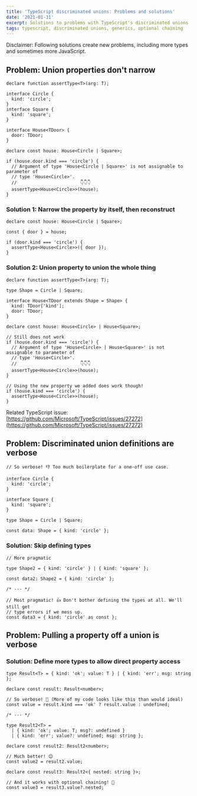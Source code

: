 ```yaml
---
title: 'TypeScript discriminated unions: Problems and solutions'
date: '2021-01-31'
excerpt: Solutions to problems with TypeScript's discriminated unions
tags: typescript, discriminated unions, generics, optional chaining
---
```


Disclaimer: Following solutions create new problems, including more types and sometimes more JavaScript.

## Problem: Union properties don't narrow

```tsx
declare function assertType<T>(arg: T);

interface Circle {
  kind: 'circle';
}
interface Square {
  kind: 'square';
}

interface House<TDoor> {
  door: TDoor;
}

declare const house: House<Circle | Square>;

if (house.door.kind === 'circle') {
  // Argument of type 'House<Circle | Square>' is not assignable to parameter of
  // type 'House<Circle>'.
  //                        👇👇👇
  assertType<House<Circle>>(house);
}
```

### Solution 1: Narrow the property by itself, then reconstruct

```tsx
declare const house: House<Circle | Square>;

const { door } = house;

if (door.kind === 'circle') {
  assertType<House<Circle>>({ door });
}
```

### Solution 2: Union property to union the whole thing

```tsx
declare function assertType<T>(arg: T);

type Shape = Circle | Square;

interface House<TDoor extends Shape = Shape> {
  kind: TDoor['kind'];
  door: TDoor;
}

declare const house: House<Circle> | House<Square>;

// Still does not work
if (house.door.kind === 'circle') {
  // Argument of type 'House<Circle> | House<Square>' is not assignable to parameter of
  // type 'House<Circle>'.
  //                        👇👇👇
  assertType<House<Circle>>(house);
}

// Using the new property we added does work though!
if (house.kind === 'circle') {
  assertType<House<Circle>>(house);
}
```

Related TypeScript issue: [https://github.com/Microsoft/TypeScript/issues/27272](https://github.com/Microsoft/TypeScript/issues/27272)

## Problem: Discriminated union definitions are verbose

```tsx
// So verbose! 👎 Too much boilerplate for a one-off use case.

interface Circle {
  kind: 'circle';
}

interface Square {
  kind: 'square';
}

type Shape = Circle | Square;

const data: Shape = { kind: 'circle' };
```

### Solution: Skip defining types

```tsx
// More pragmatic

type Shape2 = { kind: 'circle' } | { kind: 'square' };

const data2: Shape2 = { kind: 'circle' };

/* --- */

// Most pragmatic! 👍 Don't bother defining the types at all. We'll still get
// type errors if we mess up.
const data3 = { kind: 'circle' as const };
```

## Problem: Pulling a property off a union is verbose

### Solution: Define more types to allow direct property access

```tsx
type Result<T> = { kind: 'ok'; value: T } | { kind: 'err'; msg: string };

declare const result: Result<number>;

// So verbose! 🤮 (More of my code looks like this than would ideal)
const value = result.kind === 'ok' ? result.value : undefined;

/* --- */

type Result2<T> =
  | { kind: 'ok'; value: T; msg?: undefined }
  | { kind: 'err'; value?: undefined; msg: string };

declare const result2: Result2<number>;

// Much better! 😌
const value2 = result2.value;

declare const result3: Result2<{ nested: string }>;

// And it works with optional chaining! 🎊
const value3 = result3.value?.nested;
```
